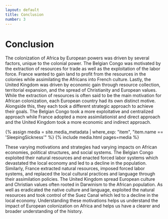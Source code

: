 ```yaml
---
layout: default
title: Conclusion
number: 3
---
```


# Conclusion

The colonization of Africa by European powers was driven by several factors, unique to the colonial power. The Belgian Congo was motivated by the extraction of resources for trade as well as the exploitation of the labor force. France wanted to gain land to profit from the resources in the colonies while assimilating the Africans into French culture. Lastly, the United Kingdom was driven by economic gain through resource collection, territorial expansion, and the spread of Christianity and European values. While the extraction of resources is often said to be the main motivation for African colonization, each European country had its own distinct motive. Alongside this, they each took a different strategic approach to achieve their goals. The Belgian Congo took a more exploitative and centralized approach while France adopted a more assimilationist and direct approach and the United Kingdom took a more economic and indirect approach. 

{% assign media = site.media_metadata | where_exp: "item", "item.name == 'SleepingSickness'" %}
{% include media.html pages=media %}


These varying motivations and strategies had varying impacts on African economies, political structures, and social systems. The Belgian Congo exploited their natural resources and enacted forced labor systems which devastated the local economy and led to a decline in the population. Similarly, France extracted natural resources, imposed forced labor systems, and replaced the local cultural practices and language through their assimilation policies. The United Kingdom spread European culture and Christian values often rooted in Darwinism to the African population. As well as eradicated the native culture and language, exploited the natural resources and took control of the Suez Canal which led to a decline in the local economy. Understanding these motivations helps us understand the impact of European colonization on Africa and helps us have a clearer and broader understanding of the history.  
